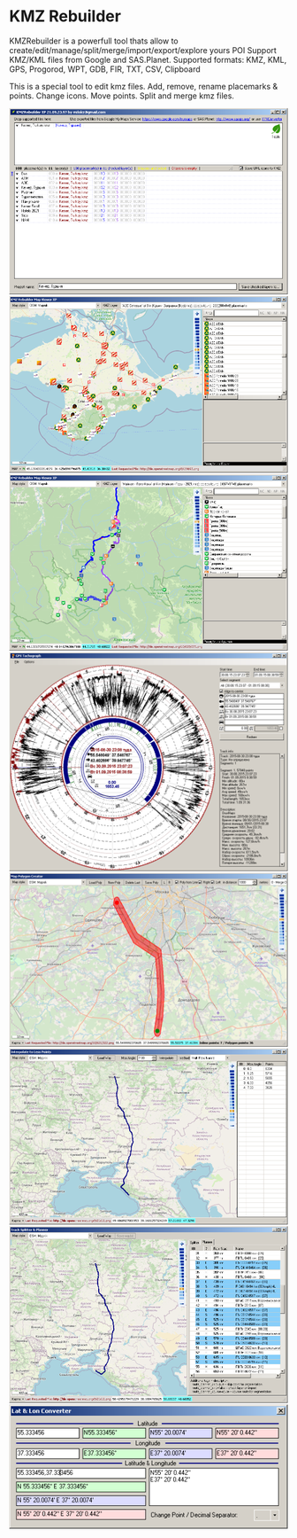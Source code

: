 # KMZ Rebuilder

KMZRebuilder is a powerfull tool thats allow to create/edit/manage/split/merge/import/export/explore yours POI
Support KMZ/KML files from Google and SAS.Planet.
Supported formats: KMZ, KML, GPS, Progorod, WPT, GDB, FIR, TXT, CSV, Clipboard

This is a special tool to edit kmz files.
Add, remove, rename placemarks & points.
Change icons.
Move points.
Split and merge kmz files.

<img src="window1.png"/>
<img src="window2.png"/>
<img src="window3.png"/>
<img src="window4.png"/>
<img src="window5.png"/>
<img src="window6.png"/>
<img src="window7.png"/>
<img src="window8.png"/>
